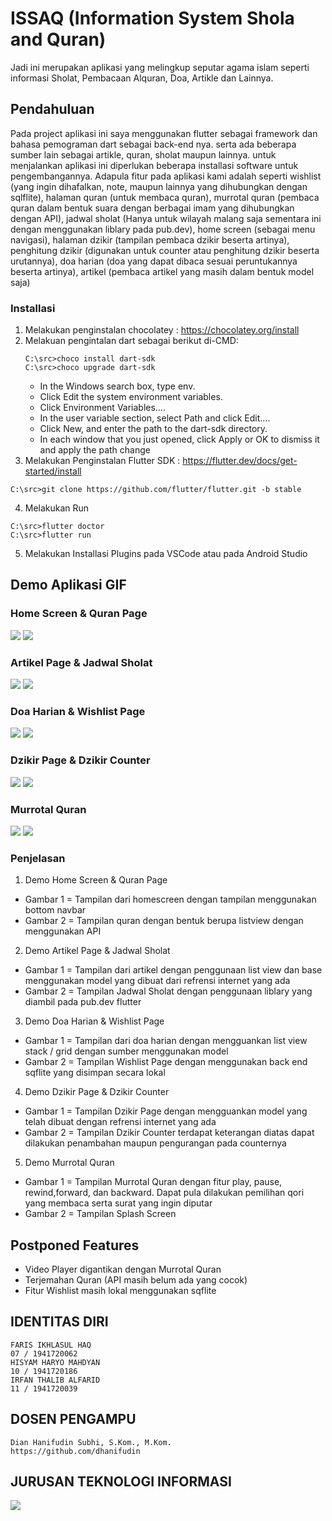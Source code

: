 # ISSAQ (Information System Shola and Quran) 

Jadi ini merupakan aplikasi yang melingkup seputar agama islam seperti informasi Sholat, Pembacaan Alquran, Doa, Artikle dan Lainnya.

## Pendahuluan

Pada project aplikasi ini saya menggunakan flutter sebagai framework dan bahasa pemograman dart sebagai back-end nya. serta ada beberapa sumber lain sebagai artikle, quran, sholat maupun lainnya. untuk menjalankan aplikasi ini diperlukan beberapa installasi software untuk pengembangannya. Adapula fitur pada aplikasi kami adalah seperti wishlist (yang ingin dihafalkan, note, maupun lainnya yang dihubungkan dengan sqlflite), halaman quran (untuk membaca quran), murrotal quran (pembaca quran dalam bentuk suara dengan berbagai imam yang dihubungkan dengan API), jadwal sholat (Hanya untuk wilayah malang saja sementara ini dengan menggunakan liblary pada pub.dev), home screen (sebagai menu navigasi), halaman dzikir (tampilan pembaca dzikir beserta artinya), penghitung dzikir (digunakan untuk counter atau penghitung dzikir beserta urutannya), doa harian (doa yang dapat dibaca sesuai peruntukannya beserta artinya), artikel (pembaca artikel yang masih dalam bentuk model saja) 

### Installasi 

1. Melakukan penginstalan chocolatey : https://chocolatey.org/install
2. Melakuan pengintalan dart sebagai berikut di-CMD:
   ```
   C:\src>choco install dart-sdk
   C:\src>choco upgrade dart-sdk
   ```
      - In the Windows search box, type env.
      - Click Edit the system environment variables.
      - Click Environment Variables….
      - In the user variable section, select Path and click Edit…. 
      - Click New, and enter the path to the dart-sdk directory.
      - In each window that you just opened, click Apply or OK to dismiss it and apply the path change
3. Melakukan Penginstalan Flutter SDK : https://flutter.dev/docs/get-started/install
  ```
  C:\src>git clone https://github.com/flutter/flutter.git -b stable
  ```
4. Melakukan Run
 ```
C:\src>flutter doctor
C:\src>flutter run

```
5. Melakukan Installasi Plugins pada VSCode atau pada Android Studio

## Demo Aplikasi GIF

### Home Screen & Quran Page
![](gif/homescreen.gif)
   ![](gif/quranpage.gif)

### Artikel Page & Jadwal Sholat
![](gif/artikelpage.gif)
   ![](gif/jadwalsholat.gif)

### Doa Harian & Wishlist Page
![](gif/doaharian.gif)
   ![](gif/wishlist.gif)
   
### Dzikir Page & Dzikir Counter
![](gif/dzikirpage.gif)
   ![](gif/dzikircount.gif)
   
### Murrotal Quran
![](gif/murrotalquran.gif)
   ![](gif/splash.gif)

### Penjelasan

1. Demo Home Screen & Quran Page

* Gambar 1 = Tampilan dari homescreen dengan tampilan menggunakan bottom navbar
* Gambar 2 = Tampilan quran dengan bentuk berupa listview dengan menggunakan API

2. Demo Artikel Page & Jadwal Sholat

* Gambar 1 = Tampilan dari artikel dengan penggunaan list view dan base menggunakan model yang dibuat dari refrensi internet yang ada
* Gambar 2 = Tampilan Jadwal Sholat dengan penggunaan liblary yang diambil pada pub.dev flutter

3. Demo Doa Harian & Wishlist Page

* Gambar 1 = Tampilan dari doa harian dengan mengguankan list view stack / grid dengan sumber menggunakan model
* Gambar 2 = Tampilan Wishlist Page dengan menggunakan back end sqflite yang disimpan secara lokal

4. Demo Dzikir Page & Dzikir Counter
* Gambar 1 = Tampilan Dzikir Page dengan mengguankan model yang telah dibuat dengan refrensi internet yang ada
* Gambar 2 = Tampilan Dzikir Counter terdapat keterangan diatas dapat dilakukan penambahan maupun pengurangan pada counternya

5. Demo Murrotal Quran
* Gambar 1 = Tampilan Murrotal Quran dengan fitur play, pause, rewind,forward, dan backward. Dapat pula dilakukan pemilihan qori yang membaca serta surat yang ingin diputar 
* Gambar 2 = Tampilan Splash Screen

## Postponed Features

* Video Player digantikan dengan Murrotal Quran
* Terjemahan Quran (API masih belum ada yang cocok)
* Fitur Wishlist masih lokal menggunakan sqflite

## IDENTITAS DIRI
```
FARIS IKHLASUL HAQ
07 / 1941720062
HISYAM HARYO MAHDYAN
10 / 1941720186
IRFAN THALIB ALFARID
11 / 1941720039
```
## DOSEN PENGAMPU
```
Dian Hanifudin Subhi, S.Kom., M.Kom.
https://github.com/dhanifudin
```
## JURUSAN TEKNOLOGI INFORMASI
![](gif/JTI.png)


